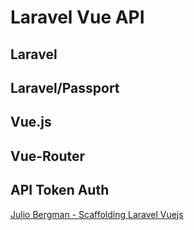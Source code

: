 # Laravel Vue API

## Laravel

## Laravel/Passport

## Vue.js

## Vue-Router

## API Token Auth

[Julio Bergman - Scaffolding Laravel Vuejs](https://github.com/juliobergman/scaffolding-laravel-vue "juliobergman - scaffolding-laravel-vue")
